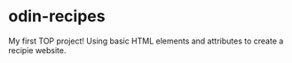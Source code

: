 # odin-recipes
My first TOP project! Using basic HTML elements and attributes to create a recipie website.